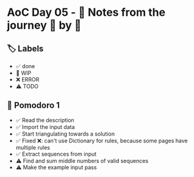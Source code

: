# AoC Day 05 - 📝 Notes from the journey 🍅 by 🍅

## 🏷️ Labels

- ✅ done
- 🚧 WIP
- ❌ ERROR
- ⚠️ TODO

## 🍅 Pomodoro 1
- ✅ Read the description
- ✅ Import the input data
- ✅ Start triangulating towards a solution
- ✅ Fixed ❌: can't use Dictionary for rules, because some pages have multiple rules 
- ✅ Extract sequences from input
- ⚠️ Find and sum middle numbers of valid sequences
- ⚠️ Make the example input pass
